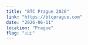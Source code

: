 ```yaml
---
title: "BTC Prague 2026"
link: "https://btcprague.com"
date: "2026-06-11"
location: "Prague"
flag: "🇨🇿"
---
```

